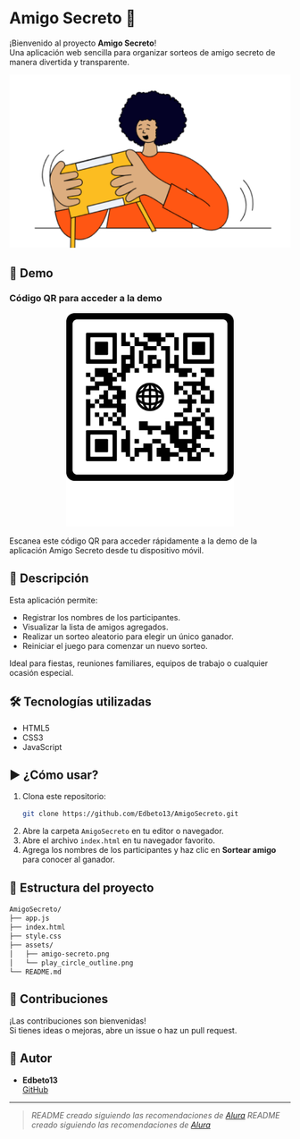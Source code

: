 # Amigo Secreto 🎁

¡Bienvenido al proyecto **Amigo Secreto**!  
Una aplicación web sencilla para organizar sorteos de amigo secreto de manera divertida y transparente.

<p align="center">
  <img src="assets/amigo-secreto.png" alt="Captura de pantalla de Amigo Secreto" width="700"/>
</p>

## 📸 Demo

### Código QR para acceder a la demo

<p align="center">
  <img src="assets/frame (1).png" alt="Código QR para la demo de Amigo Secreto" width="300"/>
</p>

Escanea este código QR para acceder rápidamente a la demo de la aplicación Amigo Secreto desde tu dispositivo móvil.

## 🚀 Descripción

Esta aplicación permite:
- Registrar los nombres de los participantes.
- Visualizar la lista de amigos agregados.
- Realizar un sorteo aleatorio para elegir un único ganador.
- Reiniciar el juego para comenzar un nuevo sorteo.

Ideal para fiestas, reuniones familiares, equipos de trabajo o cualquier ocasión especial.

## 🛠️ Tecnologías utilizadas

- HTML5
- CSS3
- JavaScript

## ▶️ ¿Cómo usar?

1. Clona este repositorio:
   ```bash
   git clone https://github.com/Edbeto13/AmigoSecreto.git
   ```
2. Abre la carpeta `AmigoSecreto` en tu editor o navegador.
3. Abre el archivo `index.html` en tu navegador favorito.
4. Agrega los nombres de los participantes y haz clic en **Sortear amigo** para conocer al ganador.

## 📂 Estructura del proyecto

```
AmigoSecreto/
├── app.js
├── index.html
├── style.css
├── assets/
│   ├── amigo-secreto.png
│   └── play_circle_outline.png
└── README.md
```

## 🤝 Contribuciones

¡Las contribuciones son bienvenidas!  
Si tienes ideas o mejoras, abre un issue o haz un pull request.

## 👤 Autor

- **Edbeto13**  
  [GitHub](https://github.com/Edbeto13)

---

> _README creado siguiendo las recomendaciones de [Alura](https://www.aluracursos.com/blog/como-escribir-un-readme-increible-en-tu-github)_
> _README creado siguiendo las recomendaciones de [Alura](https://www.aluracursos.com/blog/como-escribir-un-readme-increible-en-tu-github)_
